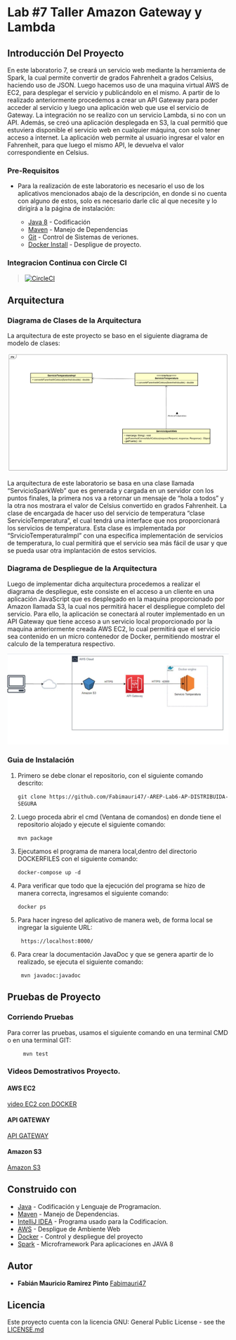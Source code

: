 # Lab #7 Taller Amazon Gateway y Lambda


## Introducción Del Proyecto

En este laboratorio 7, se creará un servicio web mediante la herramienta de Spark, la cual permite convertir de grados Fahrenheit a grados Celsius, haciendo uso de JSON. Luego hacemos uso de una maquina virtual AWS de EC2, para desplegar el servicio y publicándolo en el mismo. A partir de lo realizado anteriormente procedemos a crear un API Gateway para poder acceder al servicio y luego una aplicación web que use el servicio de Gateway. La integración no se realizo con un servicio Lambda, si no con un API. Además, se creó una aplicación desplegada en S3, la cual permitió que estuviera disponible el servicio web en cualquier máquina, con solo tener acceso a internet. La aplicación web permite al usuario ingresar el valor en Fahrenheit, para que luego el mismo API, le devuelva el valor correspondiente en Celsius.  


### Pre-Requisitos

- Para la realización de este laboratorio es necesario el uso de los aplicativos mencionados abajo de la descripción, en donde si no cuenta con alguno de estos,
       solo es necesario darle clic al que necesite y lo dirigirá a la página de instalación:


    * [Java 8](https://www.java.com/es/) - Codificación
    * [Maven](https://maven.apache.org/) - Manejo de Dependencias
    * [Git](http://git-scm.com/book/en/v2/Getting-Started-Installing-Git) - Control de Sistemas de veriones.
    * [Docker Install](https://docs.docker.com/engine/install/) - Despligue de proyecto.
    

### Integracion Continua con Circle CI
>[![CircleCI](https://circleci.com/gh/The-Developers-Eci/2020-2-PROYCVDS-THE_DEVELOPERS_ECI.svg?style=svg)](https://app.circleci.com/pipelines/github/Fabimauri47/-AREP-Lab3-CLIENTES-Y-SERVICIOS)
>

## Arquitectura 

### Diagrama de Clases de la Arquitectura
La arquitectura de este proyecto se baso en el siguiente diagrama de modelo de clases:

  ![texto cualquiera por si no carga la imagen](https://github.com/Fabimauri47/AREP-Lab7-AMAZON-Gateway-Y-Lambda/blob/main/Img/ArquitecturaLab7.png)

La arquitectura de este laboratorio se basa en una clase llamada “ServicioSparkWeb” que es generada y cargada en un servidor con los puntos finales, la primera nos va a retornar un mensaje de “hola a todos” y la otra nos mostrara el valor de Celsius convertido en grados Fahrenheit. La clase de encargada de hacer uso del servicio de temperatura “clase ServicioTemperatura”, el cual tendrá una interface que nos proporcionará los servicios de temperatura. Esta clase es implementada por “SrvicioTemperaturaImpl” con una especifica implementación de servicios de temperatura, lo cual permitirá que el servicio sea más fácil de usar y que se pueda usar otra implantación de estos servicios. 

### Diagrama de Despliegue de la Arquitectura

Luego de implementar dicha arquitectura procedemos a realizar el diagrama de despliegue, este consiste en el acceso a un cliente en una aplicación JavaScript que es desplegado en la maquina proporcionado por Amazon llamada S3, la cual nos permitirá hacer el despliegue completo del servicio. Para ello, la aplicación se conectará al router implementado en un API Gateway que tiene acceso a un servicio local proporcionado por la maquina anteriormente creada AWS EC2, lo cual permitirá que el servicio sea contenido en un micro contenedor de Docker, permitiendo mostrar el calculo de la temperatura respectivo.

 ![texto cualquiera por si no carga la imagen](https://github.com/Fabimauri47/AREP-Lab7-AMAZON-Gateway-Y-Lambda/blob/main/Img/DiagramaDespliegueAmazon.png)

### Guia de Instalación

1. Primero se debe clonar el repositorio, con el siguiente comando descrito:

       git clone https://github.com/Fabimauri47/-AREP-Lab6-AP-DISTRIBUIDA-SEGURA
    

2. Luego proceda abrir el cmd (Ventana de comandos) en donde tiene el repositorio alojado y ejecute el siguiente comando:

       mvn package
    

3. Ejecutamos el programa de manera local,dentro del directorio DOCKERFILES con el siguiente comando:

       docker-compose up -d
   

4. Para verificar que todo que la ejecución del programa se hizo de manera correcta, ingresamos el siguiente comando:

       docker ps
   
5. Para hacer ingreso del aplicativo de manera web, de forma local se ingregar la siguiente URL:

        https://localhost:8000/
		
6. Para crear la documentación JavaDoc y que se genera apartir de lo realizado, se ejecuta el siguiente comando:

		mvn javadoc:javadoc

## Pruebas de Proyecto

### Corriendo Pruebas

Para correr las pruebas, usamos el siguiente comando en una terminal CMD o en una terminal GIT:

         mvn test

### Videos Demostrativos Proyecto.

#### AWS EC2

[video EC2 con DOCKER](https://web.microsoftstream.com/video/0b412606-fae2-49fb-bc4a-aea4e0280ad5?list=studio)

#### API GATEWAY

[API GATEWAY](https://web.microsoftstream.com/video/a7eede1f-1762-4449-a370-8e79103710d3?list=studio)

#### Amazon S3

[Amazon S3](https://web.microsoftstream.com/video/b4ecb220-bc78-4bd1-a83d-878d2a44acbe?list=studio)

## Construido con

* [Java](https://www.java.com/es/) - Codificación y Lenguaje de Programacíon.
* [Maven](https://maven.apache.org/) - Manejo de Dependencias.
* [IntelliJ IDEA](https://www.jetbrains.com/es-es/idea/) - Programa usado para la Codificacíon.
* [AWS](https://aws.amazon.com/es/education/awseducate/) - Despligue de Ambiente Web
* [Docker](https://www.docker.com/) - Control y despliegue del proyecto
* [Spark](http://sparkjava.com/) - Microframework Para aplicaciones en JAVA 8


## Autor

* **Fabián Mauricio Ramirez Pinto** [Fabimauri47](https://github.com/Fabimauri47)


## Licencia

Este proyecto cuenta con la licencia GNU: General Public License - see the [LICENSE.md](https://github.com/Fabimauri47/AREP-Lab1-Calculadora/blob/main/LICENSE.txt) 
